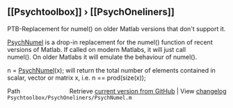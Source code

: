 ## [[Psychtoolbox]] &#8250; [[PsychOneliners]]

PTB-Replacement for numel() on older Matlab versions that don't support it.  
  
[PsychNumel](PsychNumel) is a drop-in replacement for the numel() function of recent  
versions of Matlab. If called on modern Matlabs, it will just call  
numel(). On older Matlabs it will emulate the behaviour of numel().  
  
n = [PsychNumel](PsychNumel)(x); will return the total number of elements contained in  
scalar, vector or matrix x, i.e. n == prod(size(x));  
  




<div class="code_header" style="text-align:right;">
  <span style="float:left;">Path&nbsp;&nbsp;</span> <span class="counter">Retrieve <a href=
  "https://raw.github.com/Psychtoolbox-3/Psychtoolbox-3/beta/Psychtoolbox/PsychOneliners/PsychNumel.m">current version from GitHub</a> | View <a href=
  "https://github.com/Psychtoolbox-3/Psychtoolbox-3/commits/beta/Psychtoolbox/PsychOneliners/PsychNumel.m">changelog</a></span>
</div>
<div class="code">
  <code>Psychtoolbox/PsychOneliners/PsychNumel.m</code>
</div>


